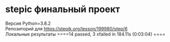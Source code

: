 # stepic финальный проект
Версия Python=3.8.2  
Репозиторий для https://stepik.org/lesson/199980/step/6  
Локальные результаты ====14 passed, 3 xfailed in 184.11s (0:03:04) ====  
